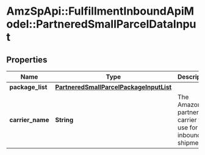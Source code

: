 # AmzSpApi::FulfillmentInboundApiModel::PartneredSmallParcelDataInput

## Properties
Name | Type | Description | Notes
------------ | ------------- | ------------- | -------------
**package_list** | [**PartneredSmallParcelPackageInputList**](PartneredSmallParcelPackageInputList.md) |  | [optional] 
**carrier_name** | **String** | The Amazon-partnered carrier to use for the inbound shipment. | [optional] 

